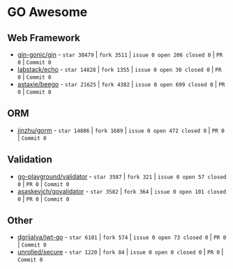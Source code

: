 # GO Awesome

## Web Framework

- [gin-gonic/gin](https://github.com/gin-gonic/gin) -  `star 30479` | `fork 3511` |  `issue 0 open 206 closed 0` | `PR 0` | `Commit 0`
- [labstack/echo](https://github.com/labstack/echo) -  `star 14828` | `fork 1355` |  `issue 0 open 30 closed 0` | `PR 0` | `Commit 0`
- [astaxie/beego](https://github.com/astaxie/beego) -  `star 21625` | `fork 4382` |  `issue 0 open 699 closed 0` | `PR 0` | `Commit 0`

## ORM
- [jinzhu/gorm](https://github.com/jinzhu/gorm) -  `star 14886` | `fork 1689` |  `issue 0 open 472 closed 0` | `PR 0` | `Commit 0`

## Validation

- [go-playground/validator](https://github.com/go-playground/validator) -  `star 3587` | `fork 321` |  `issue 0 open 57 closed 0` | `PR 0` | `Commit 0`
- [asaskevich/govalidator](https://github.com/asaskevich/govalidator) -  `star 3582` | `fork 364` |  `issue 0 open 101 closed 0` | `PR 0` | `Commit 0`

## Other

- [dgrijalva/jwt-go](https://github.com/dgrijalva/jwt-go) -  `star 6101` | `fork 574` |  `issue 0 open 73 closed 0` | `PR 0` | `Commit 0`
- [unrolled/secure](https://github.com/unrolled/secure) -  `star 1220` | `fork 84` |  `issue 0 open 0 closed 0` | `PR 0` | `Commit 0`
